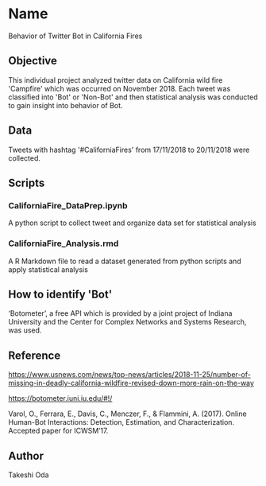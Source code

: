 Name
====
Behavior of Twitter Bot in California Fires

## Objective
This individual project analyzed twitter data on California wild fire 'Campfire' which was occurred on November 2018.
Each tweet was classified into 'Bot' or 'Non-Bot' and then statistical analysis was conducted to gain insight into behavior of Bot.

## Data
Tweets with hashtag '#CaliforniaFires' from 17/11/2018 to 20/11/2018 were collected.

## Scripts
### CaliforniaFire_DataPrep.ipynb
A python script to collect tweet and organize data set for statistical analysis

### CaliforniaFire_Analysis.rmd
A R Markdown file to read a dataset generated from python scripts and apply statistical analysis

## How to identify 'Bot'
‘Botometer’, a free API which is provided by a joint project of Indiana University and the Center for Complex Networks and Systems Research, was used.

## Reference
https://www.usnews.com/news/top-news/articles/2018-11-25/number-of-missing-in-deadly-california-wildfire-revised-down-more-rain-on-the-way

https://botometer.iuni.iu.edu/#!/

Varol, O., Ferrara, E., Davis, C., Menczer, F., & Flammini, A. (2017). Online Human-Bot Interactions:
Detection, Estimation, and Characterization. Accepted paper for ICWSM’17.

## Author
Takeshi Oda
